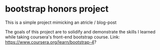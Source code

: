 ﻿# bootstrap honors project
 
This is a simple project mimicking an atricle / blog-post

The goals of this project are to solidify and demonstrate the skills I learned
while taking coursera's front-end bootstrap course.
Link: https://www.coursera.org/learn/bootstrap-4?

